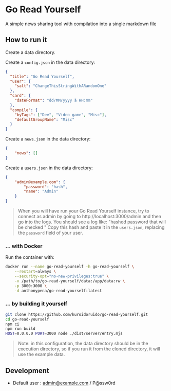 # Go Read Yourself

A simple news sharing tool with compilation into a single markdown file

## How to run it

Create a data directory.

Create a `config.json` in the data directory:

```JSON
{
  "title": "Go Read Yourself",
  "user": {
    "salt": "ChangeThisStringWithARandomOne"
  },
  "card": {
    "dateFormat": "dd/MM/yyyy à HH:mm"
  },
  "compile": {
    "byTags": ["Dev", "Video game", "Misc"],
    "defaultGroupName": "Misc"
  }
}
```

Create a `news.json` in the data directory:

```JSON
{
    "news": []
}
```

Create a `users.json` in the data directory:

```JSON
{
    "admin@example.com": {
        "password": "hash",
        "name": "Admin"
    }
}
```

> When you will have run your Go Read Yourself instance, try to connect as admin by going to http://localhost:3000/admin and then go into the logs.
> You should see a log like: "hashed password that will be checked <hash>"
> Copy this hash and paste it in the `users.json`, replacing the `password` field of your user.

### ... with Docker

Run the container with: 

```Bash
docker run --name go-read-yourself -h go-read-yourself \
	--restart=always \
	--security-opt="no-new-privileges:true" \
	-v /path/to/go-read-yourself/data:/app/data:rw \
	-p 3000:3000 \
	-d anthonypena/go-read-yourself:latest
```

### ... by building it yourself

```Bash
git clone https://github.com/kuroidoruido/go-read-yourself.git
cd go-read-yourself
npm ci
npm run build
HOST=0.0.0.0 PORT=3000 node ./dist/server/entry.mjs
```

> Note: in this configuration, the data directory should be in the execution directory, so if you run it from the cloned directory, it will use the example data.

## Development

- Default user : admin@example.com / P@ssw0rd